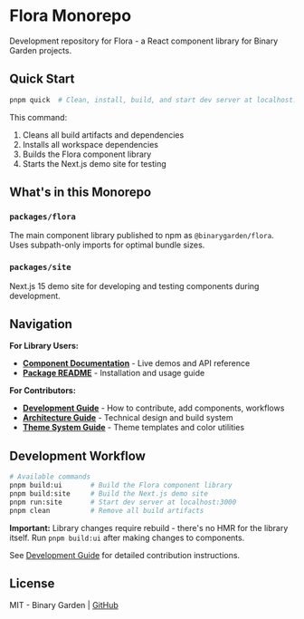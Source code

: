 # Flora Monorepo

Development repository for Flora - a React component library for Binary Garden projects.

## Quick Start

```bash
pnpm quick  # Clean, install, build, and start dev server at localhost:3000
```

This command:
1. Cleans all build artifacts and dependencies
2. Installs all workspace dependencies
3. Builds the Flora component library
4. Starts the Next.js demo site for testing

## What's in this Monorepo

### `packages/flora`
The main component library published to npm as `@binarygarden/flora`. Uses subpath-only imports for optimal bundle sizes.

### `packages/site`
Next.js 15 demo site for developing and testing components during development.

## Navigation

**For Library Users:**
- **[Component Documentation](https://bgflora.app/components)** - Live demos and API reference
- **[Package README](packages/flora/README.md)** - Installation and usage guide

**For Contributors:**
- **[Development Guide](docs/DEVELOPMENT.md)** - How to contribute, add components, workflows
- **[Architecture Guide](docs/ARCHITECTURE.md)** - Technical design and build system
- **[Theme System Guide](docs/THEME_SYSTEM.md)** - Theme templates and color utilities

## Development Workflow

```bash
# Available commands
pnpm build:ui       # Build the Flora component library
pnpm build:site     # Build the Next.js demo site
pnpm run:site       # Start dev server at localhost:3000
pnpm clean          # Remove all build artifacts
```

**Important:** Library changes require rebuild - there's no HMR for the library itself. Run `pnpm build:ui` after making changes to components.

See [Development Guide](docs/DEVELOPMENT.md) for detailed contribution instructions.

## License

MIT - Binary Garden | [GitHub](https://github.com/thebinarygarden/flora)
